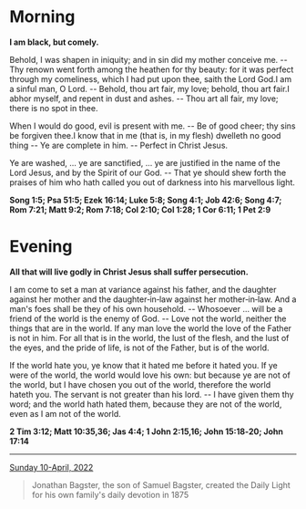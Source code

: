 # Morning

**I am black, but comely.**
 
Behold, I was shapen in iniquity; and in sin did my mother conceive me. -- Thy renown went forth among the heathen for thy beauty: for it was perfect through my comeliness, which I had put upon thee, saith the Lord God.I am a sinful man, O Lord. -- Behold, thou art fair, my love; behold, thou art fair.I abhor myself, and repent in dust and ashes. -- Thou art all fair, my love; there is no spot in thee.
 
When I would do good, evil is present with me. -- Be of good cheer; thy sins be forgiven thee.I know that in me (that is, in my flesh) dwelleth no good thing -- Ye are complete in him. -- Perfect in Christ Jesus.
 
Ye are washed, ... ye are sanctified, ... ye are justified in the name of the Lord Jesus, and by the Spirit of our God. -- That ye should shew forth the praises of him who hath called you out of darkness into his marvellous light.  

**Song 1:5; Psa 51:5; Ezek 16:14; Luke 5:8; Song 4:1; Job 42:6; Song 4:7; Rom 7:21; Matt 9:2; Rom 7:18; Col 2:10; Col 1:28; 1 Cor 6:11; 1 Pet 2:9**

# Evening

**All that will live godly in Christ Jesus shall suffer persecution.**
 
I am come to set a man at variance against his father, and the daughter against her mother and the daughter‑in‑law against her mother‑in‑law. And a man's foes shall be they of his own household. -- Whosoever ... will be a friend of the world is the enemy of God. -- Love not the world, neither the things that are in the world. If any man love the world the love of the Father is not in him. For all that is in the world, the lust of the flesh, and the lust of the eyes, and the pride of life, is not of the Father, but is of the world.
 
If the world hate you, ye know that it hated me before it hated you. If ye were of the world, the world would love his own: but because ye are not of the world, but I have chosen you out of the world, therefore the world hateth you. The servant is not greater than his lord. -- I have given them thy word; and the world hath hated them, because they are not of the world, even as I am not of the world.  

**2 Tim 3:12; Matt 10:35,36; Jas 4:4; 1 John 2:15,16; John 15:18‑20; John 17:14**

---

[Sunday 10-April, 2022](https://t.me/s/daily_light)

> Jonathan Bagster, the son of Samuel Bagster, created the Daily Light for his own family's daily devotion in 1875

